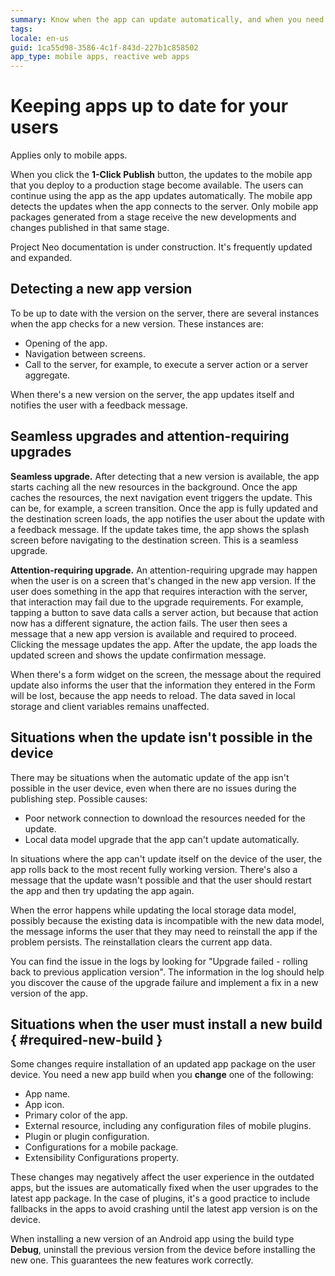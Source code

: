 ```yaml
---
summary: Know when the app can update automatically, and when you need a new package for your users.
tags:
locale: en-us
guid: 1ca55d98-3586-4c1f-843d-227b1c858502
app_type: mobile apps, reactive web apps
---
```


# Keeping apps up to date for your users

<div class="info" markdown="1">

Applies only to mobile apps.

</div>

When you click the **1-Click Publish** button, the updates to the mobile app that you deploy to a production stage become available. The users can continue using the app as the app updates automatically. The mobile app detects the updates when the app connects to the server. Only mobile app packages generated from a stage receive the new developments and changes published in that same stage.

<div class="info" markdown="1">

Project Neo documentation is under construction. It's frequently updated and expanded.

</div>

## Detecting a new app version

To be up to date with the version on the server, there are several instances when the app checks for a new version. These instances are:

* Opening of the app.
* Navigation between screens.
* Call to the server, for example, to execute a server action or a server aggregate.

When there's a new version on the server, the app updates itself and notifies the user with a feedback message.

## Seamless upgrades and attention-requiring upgrades

**Seamless upgrade.** After detecting that a new version is available, the app starts caching all the new resources in the background. Once the app caches the resources, the next navigation event triggers the update. This can be, for example, a screen transition. Once the app is fully updated and the destination screen loads, the app notifies the user about the update with a feedback message. If the update takes time, the app shows the splash screen before navigating to the destination screen. This is a seamless upgrade.

**Attention-requiring upgrade.** An attention-requiring upgrade may happen when the user is on a screen that's changed in the new app version. If the user does something in the app that requires interaction with the server, that interaction may fail due to the upgrade requirements. For example, tapping a button to save data calls a server action, but because that action now has a different signature, the action fails. The user then sees a message that a new app version is available and required to proceed. Clicking the message updates the app. After the update, the app loads the updated screen and shows the update confirmation message.

When there's a form widget on the screen, the message about the required update also informs the user that the information they entered in the Form will be lost, because the app needs to reload. The data saved in local storage and client variables remains unaffected.

## Situations when the update isn't possible in the device

There may be situations when the automatic update of the app isn't possible in the user device, even when there are no issues during the publishing step. Possible causes:

* Poor network connection to download the resources needed for the update.
* Local data model upgrade that the app can't update automatically.
  
In situations where the app can't update itself on the device of the user, the app rolls back to the most recent fully working version. There's also a message that the update wasn't possible and that the user should restart the app and then try updating the app again.

When the error happens while updating the local storage data model, possibly because the existing data is incompatible with the new data model, the message informs the user that they may need to reinstall the app if the problem persists. The reinstallation clears the current app data.

You can find the issue in the logs by looking for "Upgrade failed - rolling back to previous application version". The information in the log should help you discover the cause of the upgrade failure and implement a fix in a new version of the app.

## Situations when the user must install a new build { #required-new-build }

Some changes require installation of an updated app package on the user device. You need a new app build when you **change** one of the following:

* App name.
* App icon.
* Primary color of the app.
* External resource, including any configuration files of mobile plugins.
* Plugin or plugin configuration.
* Configurations for a mobile package.
* Extensibility Configurations property.

These changes may negatively affect the user experience in the outdated apps, but the issues are automatically fixed when the user upgrades to the latest app package. In the case of plugins, it's a good practice to include fallbacks in the apps to avoid crashing until the latest app version is on the device. 

When installing a new version of an Android app using the build type **Debug**, uninstall the previous version from the device before installing the new one. This guarantees the new features work correctly.
